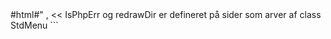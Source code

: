 <?php
use function actors\srclf;
use function actors\srcf;
return ["<!<div class='auto80'>#html#</div>"
,
    <<<EOMD
## NNNAPI
[nnn](https://github.com/jarun/nnn/wiki) er en tekst baseret linux filemanger som betjenes med tastatur og har nogle intuative taster for almindelige filoperationer.  
En af dens karakteristika er at den er menuløs og dermed let, GUI mæssigt, at efterligne som dialog menu i browser.  

Dialog menuen er javascript baseret og serviceres af NNNAPI i php.  

Det er data/pages directory tree som dialog menuen kan panorere rundt i, men fil operationer er komplekse og involverer og også css/, js/, pages/ og img/pages. Fil operationer som opret, omdøb og slet kan omfatte flere filer og/eller deres indhold - ting som ville være træls og let at gøre forkert manuelt, sikres dermed at blive gjort konsistent. 

At returnere bruges i det følgende om det, som i PHP API kildekode læses som echo - for det er, set fra den javascript function som håndterer response, en returværdi fra API kald.

#### Response functions

API methods returnerer hvad der passer til den javascript function som modtager response. Det er et argument til kaldet af request funktionen, hvilke function som skal modtage response. Det er givet, for en bestemt API method, hvilken javascript function der modtager response fra netop den API method.

Der er 5 response functions - de starter alle med de samme 3 liner og 3 af dem med samme 4. linie som her showMenu

EOMD,srclf('jsmodules/StdMenu/reqCallBacks.js','function showMenu',4 ),<<<EOMD

API tilbagemelding kan deles i to grupper.
- fil listen gentegnes
- statusline meddelelse

API'er returnerer en string, et JSON encoded array af to strenge eller for dannelse af fil listens vedkommende et JSON encoded array af arrays. 




EOMD,srclf('jsmodules/StdMenu/reqCallBacks.js','function catchResp','^$' ),<<<EOMD
$srcExpl

Parse error indtræffer når PHP kaster en af de fatal errors som ikke kan fanges i en exception handler. Det udskrives så i råt format på statuslinien.
</div>

IsPhpErr og redrawDir er defineret på sider som arver af class StdMenu

```
 <script>
   const isPHPErr='errOrConf';
   const redrawDir='redrawDir';
```

EOMD,srcf('defines.php','IS_PHP_ERR',1,'CONFIRM_COMMAND',1),<<<EOMD

Disse 2 constant navne med samme værdi, bruges i PHP til 2 ting

#### Exception
EOMD,srcf('index.php','catch',10),<<<EOMD

HocusPocus har de php.ini setting der gør at functions som copy, mv, chmod, chgrp mm. som er dokumenteret på https://www.php.net/ til at kunne returne false ved fejl, aldrig gør det, men kaster en exception.  

#### Tilbagemelding om udført operation

```
echo json_encode([CONFIRM_COMMAND,'message about it']);
```

For nogle operationer er statuslinie meddelelse for meget støj idet ændringen øjeblikkeligt afspejles i fil listen eller statusliniens fil info. Sådanne operationer har denne som viderestillende response function

EOMD,srclf('jsmodules/StdMenu/reqCallBacks.js','function nopJSCommand','^$'),<<<EOMD

Og API kan blot returnere dette som fanges af function nopJSCommand().

```
echo json_encode([REDRAW_DIR,'']);
```

#### \$_GET argumenter

Generelle keys i \$_GET argumentet til API methods
- 'selname'
    - betegner filen der er 'selected' i dialog menuens liste
- 'txtinput' 
    - svaret, som prompten, i en command i dialog menuen, modtager.
- 'curdir'
    - current directory for dialog menuens fil liste - den starter med pages/ og adresserer dermed fra data/ i webdir og er samtidig path i webdir for pages class.

#### Om variabel navne

- Postfix WOE i variabel navn for 'without extension'.

url encoding
- '|' er en encoding af '.' i url.



### TOC
- [edit](edit)
- [emptyTrash](emptyTrash)
- [ls](ls)
- [mkDir](mkDir)
- [mv](mv)
- [mvDir](mvDir)
- [newFile](newFile)
- [rm](rm)
- [rmDir](rmDir)
- [saveFile](saveFile)
- [setSessionVar](setSessionVar)
- [undoTrash](undoTrash)


EOMD,actors\tocNavigate('index')];